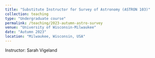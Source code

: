 ```yaml
---
title: "Substitute Instructor for Survey of Astronomy (ASTRON 103)"
collection: teaching
type: "Undergraduate course"
permalink: /teaching/2023-autumn-astro-survey
venue: "University of Wisconsin-Milwaukee"
date: "Autumn 2023"
location: "Milwaukee, Wisconsin, USA"
---
```


Instructor: Sarah Vigeland